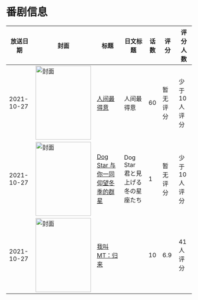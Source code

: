 # 番剧信息

|放送日期|封面|标题|日文标题|话数|评分|评分人数|
|---|---|---|---|---|---|---|
|2021-10-27|<img src="//lain.bgm.tv/pic/cover/c/30/cb/345833_Z0K8J.jpg" alt="封面" style="width:150px;height:200px;object-fit:cover;">|[人间最得意](https://bangumi.tv/subject/345833)|人间最得意|60|暂无评分|少于10人评分|
|2021-10-27|<img src="//lain.bgm.tv/pic/cover/c/41/87/349049_Ow5Oy.jpg" alt="封面" style="width:150px;height:200px;object-fit:cover;">|[Dog Star 与你一同仰望冬季的群星](https://bangumi.tv/subject/349049)|Dog Star 君と見上げる冬の星座たち|1|暂无评分|少于10人评分|
|2021-10-27|<img src="//lain.bgm.tv/pic/cover/c/45/d1/354614_nZeXy.jpg" alt="封面" style="width:150px;height:200px;object-fit:cover;">|[我叫MT：归来](https://bangumi.tv/subject/354614)||10|6.9|41人评分|
